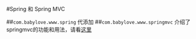 #Spring 和 Spring MVC

##`com.babylove.www.spring`
		代添加
##`com.babylove.www.springmvc`
		介绍了springmvc的功能和用法，请看[这里](https://github.com/l81893521/spring-example/tree/master/src/main/java/com/babylove/www/springmvc)
